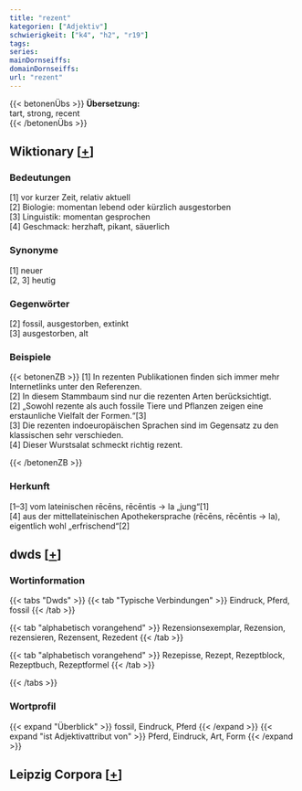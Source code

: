 ```yaml
---
title: "rezent"
kategorien: ["Adjektiv"]
schwierigkeit: ["k4", "h2", "r19"]
tags:
series:
mainDornseiffs:
domainDornseiffs:
url: "rezent"
---
```


{{< betonenÜbs >}}
**Übersetzung:**  
tart, strong, recent  
{{< /betonenÜbs >}}

## Wiktionary [[+](https://de.wiktionary.org/wiki/rezent)]

### Bedeutungen
[1] vor kurzer Zeit, relativ aktuell  
[2] Biologie: momentan lebend oder kürzlich ausgestorben  
[3] Linguistik: momentan gesprochen  
[4] Geschmack: herzhaft, pikant, säuerlich  

### Synonyme
[1] neuer  
[2, 3] heutig  

### Gegenwörter
[2] fossil, ausgestorben, extinkt  
[3] ausgestorben, alt  

### Beispiele
{{< betonenZB >}}
[1] In rezenten Publikationen finden sich immer mehr Internetlinks unter den Referenzen.  
[2] In diesem Stammbaum sind nur die rezenten Arten berücksichtigt.  
[2] „Sowohl rezente als auch fossile Tiere und Pflanzen zeigen eine erstaunliche Vielfalt der Formen.“[3]  
[3] Die rezenten indoeuropäischen Sprachen sind im Gegensatz zu den klassischen sehr verschieden.  
[4] Dieser Wurstsalat schmeckt richtig rezent.  

{{< /betonenZB >}}
### Herkunft
[1–3] vom lateinischen rēcēns, rēcēntis → la „jung“[1]  
[4] aus der mittellateinischen Apothekersprache (rēcēns, rēcēntis → la), eigentlich wohl „erfrischend“[2]  



## dwds [[+](https://www.dwds.de/wb/rezent)]

### Wortinformation
{{< tabs "Dwds" >}}
{{< tab "Typische Verbindungen" >}}
Eindruck, Pferd, fossil
{{< /tab >}}

{{< tab "alphabetisch vorangehend" >}}
Rezensionsexemplar, Rezension, rezensieren, Rezensent, Rezedent
{{< /tab >}}

{{< tab "alphabetisch vorangehend" >}}
Rezepisse, Rezept, Rezeptblock, Rezeptbuch, Rezeptformel
{{< /tab >}}

{{< /tabs >}}

### Wortprofil
{{< expand "Überblick" >}} fossil, Eindruck, Pferd {{< /expand >}}
{{< expand "ist Adjektivattribut von" >}} Pferd, Eindruck, Art, Form {{< /expand >}}

## Leipzig Corpora [[+](https://corpora.uni-leipzig.de/en/res?word=rezent&corpusId=deu_newscrawl-public_2018)]

